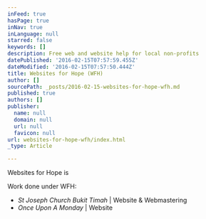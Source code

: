 ```yaml
---
inFeed: true
hasPage: true
inNav: true
inLanguage: null
starred: false
keywords: []
description: Free web and website help for local non-profits
datePublished: '2016-02-15T07:57:59.455Z'
dateModified: '2016-02-15T07:57:50.444Z'
title: Websites for Hope (WFH)
author: []
sourcePath: _posts/2016-02-15-websites-for-hope-wfh.md
published: true
authors: []
publisher:
  name: null
  domain: null
  url: null
  favicon: null
url: websites-for-hope-wfh/index.html
_type: Article

---
```

Websites for Hope is 

Work done under WFH:

* _St Joseph Church Bukit Timah_ | Website & Webmastering
* _Once Upon A Monday_ | Website